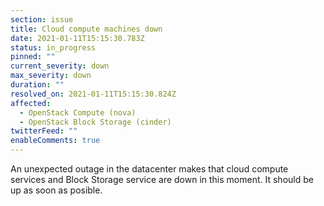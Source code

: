 ```yaml
---
section: issue
title: Cloud compute machines down
date: 2021-01-11T15:15:30.783Z
status: in_progress
pinned: ""
current_severity: down
max_severity: down
duration: ""
resolved_on: 2021-01-11T15:15:30.824Z
affected:
  - OpenStack Compute (nova)
  - OpenStack Block Storage (cinder)
twitterFeed: ""
enableComments: true
---
```

An unexpected outage in the datacenter makes that cloud compute services and Block Storage service are down in this moment. It should be up as soon as posible.